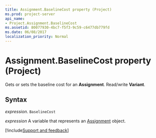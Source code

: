 ```yaml
---
title: Assignment.BaselineCost property (Project)
ms.prod: project-server
api_name:
- Project.Assignment.BaselineCost
ms.assetid: 80077930-4bc7-f5f3-9c59-c6477db779fd
ms.date: 06/08/2017
localization_priority: Normal
---
```



# Assignment.BaselineCost property (Project)

Gets or sets the baseline cost for an  **Assignment**. Read/write **Variant**.


## Syntax

_expression_. `BaselineCost`

_expression_ A variable that represents an [Assignment](./Project.Assignment.md) object.

[!include[Support and feedback](~/includes/feedback-boilerplate.md)]